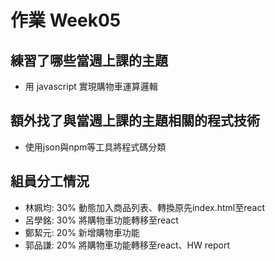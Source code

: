 # 作業 Week05
## 練習了哪些當週上課的主題
- 用 javascript 實現購物車運算邏輯
## 額外找了與當週上課的主題相關的程式技術
- 使用json與npm等工具將程式碼分類
## 組員分工情況

- 林姵均: 30% 動態加入商品列表、轉換原先index.html至react
- 呂學銘: 30% 將購物車功能轉移至react
- 鄭絜元: 20% 新增購物車功能
- 郭品謙: 20% 將購物車功能轉移至react、HW report